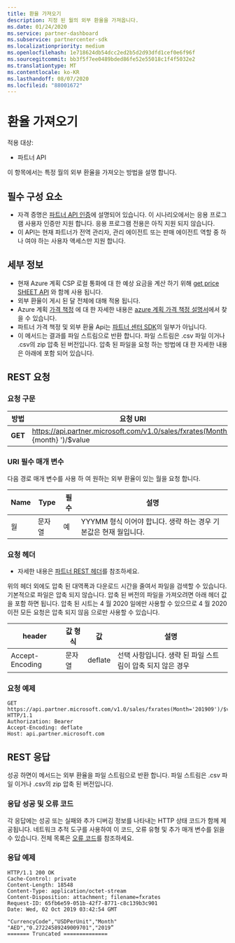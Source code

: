 ```yaml
---
title: 환율 가져오기
description: 지정 된 월의 외부 환율을 가져옵니다.
ms.date: 01/24/2020
ms.service: partner-dashboard
ms.subservice: partnercenter-sdk
ms.localizationpriority: medium
ms.openlocfilehash: 1e718624db54dcc2ed2b5d2d93dfd1cef0e6f96f
ms.sourcegitcommit: bb3f5f7ee0489bded86fe52e55018c1f4f5032e2
ms.translationtype: MT
ms.contentlocale: ko-KR
ms.lasthandoff: 08/07/2020
ms.locfileid: "88001672"
---
```

# <a name="get-foreign-exchange-rates"></a>환율 가져오기

적용 대상:

- 파트너 API

이 항목에서는 특정 월의 외부 환율을 가져오는 방법을 설명 합니다.

## <a name="prerequisites"></a>필수 구성 요소

- 자격 증명은 [파트너 API 인증](api-authentication.md)에 설명되어 있습니다. 이 시나리오에서는 응용 프로그램 사용자 인증만 지원 합니다. 응용 프로그램 전용은 아직 지원 되지 않습니다.
- 이 API는 현재 파트너가 전역 관리자, 관리 에이전트 또는 판매 에이전트 역할 중 하나 여야 하는 사용자 액세스만 지원 합니다.


## <a name="details"></a>세부 정보

- 현재 Azure 계획 CSP 로컬 통화에 대 한 예상 요금을 계산 하기 위해 [get price SHEET API](get-a-price-sheet.md) 와 함께 사용 됩니다.
- 외부 환율이 게시 된 달 전체에 대해 적용 됩니다.
- Azure 계획 [가격 책정](pricing.md) 에 대 한 자세한 내용은 [azure 계획 가격 책정 설명서](https://docs.microsoft.com/partner-center/azure-plan-price-list)에서 찾을 수 있습니다.
- 파트너 가격 책정 및 외부 환율 Api는 [파트너 센터 SDK](https://docs.microsoft.com/partner-center/develop/get-started)의 일부가 아닙니다.
- 이 메서드는 결과를 파일 스트림으로 반환 합니다. 파일 스트림은 .csv 파일 이거나 .csv의 zip 압축 된 버전입니다. 압축 된 파일을 요청 하는 방법에 대 한 자세한 내용은 아래에 포함 되어 있습니다.

## <a name="rest-request"></a>REST 요청

### <a name="request-syntax"></a>요청 구문

| 방법   | 요청 URI                                                                                                 |
|----------|-------------------------------------------------------------------------------------------------------------|
| **GET** | https://api.partner.microsoft.com/v1.0/sales/fxrates(Month=' {month} ')/$value                                  |

### <a name="uri-required-parameters"></a>URI 필수 매개 변수

다음 경로 매개 변수를 사용 하 여 원하는 외부 환율이 있는 월을 요청 합니다.

| Name                   | Type     | 필수 | 설명                                                     |
|------------------------|----------|----------|-----------------------------------------------------------------|
|월                      | 문자열   | 예       | YYYMM 형식 이어야 합니다. 생략 하는 경우 기본값은 현재 월입니다.       |

### <a name="request-headers"></a>요청 헤더

- 자세한 내용은 [파트너 REST 헤더](headers.md)를 참조하세요.

위의 헤더 외에도 압축 된 대역폭과 다운로드 시간을 줄여서 파일을 검색할 수 있습니다. 기본적으로 파일은 압축 되지 않습니다. 압축 된 버전의 파일을 가져오려면 아래 헤더 값을 포함 하면 됩니다. 압축 된 시트는 4 월 2020 일에만 사용할 수 있으므로 4 월 2020 이전 모든 요청은 압축 되지 않음 으로만 사용할 수 있습니다.

| header                   | 값 형식     | 값 | 설명                                                     |
|------------------------|----------|----------|-----------------------------------------------------------------|
|Accept-Encoding| 문자열   | deflate| 선택 사항입니다. 생략 된 파일 스트림이 압축 되지 않은 경우       |

### <a name="request-example"></a>요청 예제

```http
GET https://api.partner.microsoft.com/v1.0/sales/fxrates(Month='201909')/$value HTTP/1.1
Authorization: Bearer
Accept-Encoding: deflate
Host: api.partner.microsoft.com

```

## <a name="rest-response"></a>REST 응답

성공 하면이 메서드는 외부 환율을 파일 스트림으로 반환 합니다. 파일 스트림은 .csv 파일 이거나 .csv의 zip 압축 된 버전입니다.

### <a name="response-success-and-error-codes"></a>응답 성공 및 오류 코드

각 응답에는 성공 또는 실패와 추가 디버깅 정보를 나타내는 HTTP 상태 코드가 함께 제공됩니다. 네트워크 추적 도구를 사용하여 이 코드, 오류 유형 및 추가 매개 변수를 읽을 수 있습니다. 전체 목록은 [오류 코드](error-codes.md)를 참조하세요.

### <a name="response-example"></a>응답 예제

``` http
HTTP/1.1 200 OK
Cache-Control: private
Content-Length: 18548
Content-Type: application/octet-stream
Content-Disposition: attachment; filename=fxrates
Request-ID: 65fb6e59-051b-42f7-8771-c8c139b3c901
Date: Wed, 02 Oct 2019 03:42:54 GMT

"CurrencyCode","USDPerUnit","Month"
"AED","0.27224589249009701","2019”
======= Truncated ==============

```
